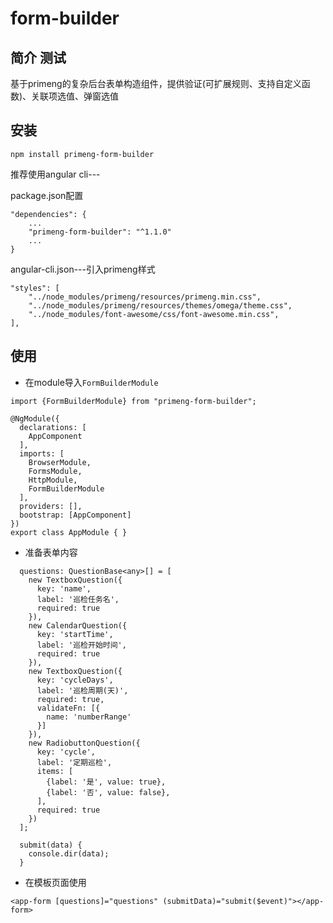 # form-builder

## 简介 测试
基于primeng的复杂后台表单构造组件，提供验证(可扩展规则、支持自定义函数)、关联项选值、弹窗选值

## 安装

```
npm install primeng-form-builder
```

推荐使用angular cli---

package.json配置
```
"dependencies": {
    ...
    "primeng-form-builder": "^1.1.0"
    ...
}

```
angular-cli.json---引入primeng样式


```
"styles": [
    "../node_modules/primeng/resources/primeng.min.css",
    "../node_modules/primeng/resources/themes/omega/theme.css",
    "../node_modules/font-awesome/css/font-awesome.min.css",
],
```


## 使用

- 在module导入`FormBuilderModule`

```
import {FormBuilderModule} from "primeng-form-builder";

@NgModule({
  declarations: [
    AppComponent
  ],
  imports: [
    BrowserModule,
    FormsModule,
    HttpModule,
    FormBuilderModule
  ],
  providers: [],
  bootstrap: [AppComponent]
})
export class AppModule { }
```

- 准备表单内容

```
  questions: QuestionBase<any>[] = [
    new TextboxQuestion({
      key: 'name',
      label: '巡检任务名',
      required: true
    }),
    new CalendarQuestion({
      key: 'startTime',
      label: '巡检开始时间',
      required: true
    }),
    new TextboxQuestion({
      key: 'cycleDays',
      label: '巡检周期(天)',
      required: true,
      validateFn: [{
        name: 'numberRange'
      }]
    }),
    new RadiobuttonQuestion({
      key: 'cycle',
      label: '定期巡检',
      items: [
        {label: '是', value: true},
        {label: '否', value: false},
      ],
      required: true
    })
  ];

  submit(data) {
    console.dir(data);
  }
```

- 在模板页面使用

```
<app-form [questions]="questions" (submitData)="submit($event)"></app-form>
```